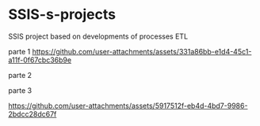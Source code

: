 # SSIS-s-projects
SSIS project based on developments of processes ETL


parte 1
https://github.com/user-attachments/assets/331a86bb-e1d4-45c1-a11f-0f67cbc36b9e


parte 2


parte 3

https://github.com/user-attachments/assets/5917512f-eb4d-4bd7-9986-2bdcc28dc67f
